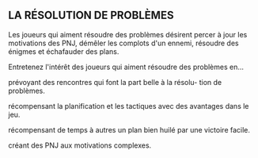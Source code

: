 ## LA RÉSOLUTION DE PROBLÈMES


Les joueurs qui aiment résoudre des problèmes désirent
percer à jour les motivations des PNJ, démêler les complots
d'un ennemi, résoudre des énigmes et échafauder des plans.

Entretenez l'intérêt des joueurs qui aiment résoudre des
problèmes en...

prévoyant des rencontres qui font la part belle à la résolu-
tion de problèmes.

récompensant la planification et les tactiques avec des
avantages dans le jeu.

récompensant de temps à autres un plan bien huilé par
une victoire facile.

créant des PNJ aux motivations complexes.
